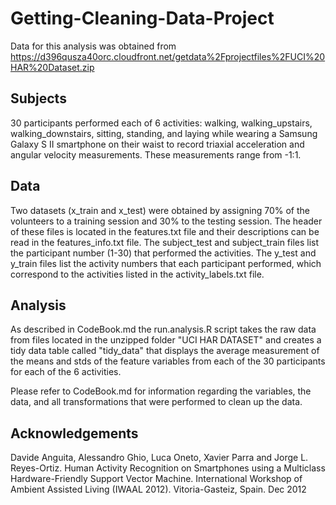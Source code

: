# Getting-Cleaning-Data-Project
Data for this analysis was obtained from https://d396qusza40orc.cloudfront.net/getdata%2Fprojectfiles%2FUCI%20HAR%20Dataset.zip  

## Subjects
30 participants performed each of 6 activities: walking, walking_upstairs, walking_downstairs, sitting, standing, and laying while wearing a Samsung Galaxy S II smartphone on their waist to record triaxial acceleration and angular velocity measurements.  These measurements range from -1:1. 

## Data
Two datasets (x_train and x_test) were obtained by assigning 70% of the volunteers to a training session and 30% to the testing session. The header of these files is located in the features.txt file and their descriptions can be read in the features_info.txt file.  The subject_test and subject_train files list the participant number (1-30) that performed the activities. The y_test and y_train files list the activity numbers that each participant performed, which correspond to the activities listed in the activity_labels.txt file.

## Analysis
As described in CodeBook.md the run.analysis.R script takes the raw data from files located in the unzipped folder "UCI HAR DATASET" and creates a tidy data table called "tidy_data" that displays the average measurement of the means and stds of the feature variables from each of the 30 participants for each of the 6 activities.


Please refer to CodeBook.md for information regarding the variables, the data, and all transformations that were performed to clean up the data.


## Acknowledgements
Davide Anguita, Alessandro Ghio, Luca Oneto, Xavier Parra and Jorge L. Reyes-Ortiz. Human Activity Recognition on Smartphones using a Multiclass Hardware-Friendly Support Vector Machine. International Workshop of Ambient Assisted Living (IWAAL 2012). Vitoria-Gasteiz, Spain. Dec 2012

